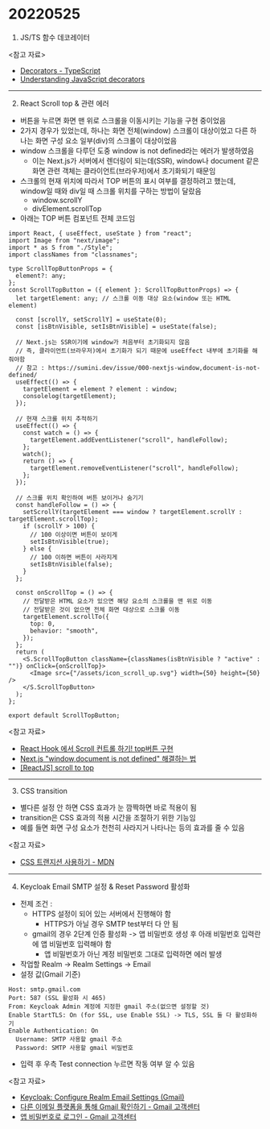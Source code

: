 # 20220525

1. JS/TS 함수 데코레이터

<참고 자료>

- [Decorators - TypeScript](https://www.typescriptlang.org/ko/docs/handbook/decorators.html)
- [Understanding JavaScript decorators](https://blog.logrocket.com/understanding-javascript-decorators/)

---

2. React Scroll top & 관련 에러

- 버튼을 누르면 화면 맨 위로 스크롤을 이동시키는 기능을 구현 중이었음
- 2가지 경우가 있었는데, 하나는 화면 전체(window) 스크롤이 대상이었고 다른 하나는 화면 구성 요소 일부(div)의 스크롤이 대상이었음
- window 스크롤을 다루던 도중 window is not defined라는 에러가 발생하였음
  - 이는 Next.js가 서버에서 렌더링이 되는데(SSR), window나 document 같은 화면 관련 객체는 클라이언트(브라우저)에서 초기화되기 때문임
- 스크롤의 현재 위치에 따라서 TOP 버튼의 표시 여부를 결정하려고 했는데, window일 때와 div일 때 스크롤 위치를 구하는 방법이 달랐음
  - window.scrollY
  - divElement.scrollTop
- 아래는 TOP 버튼 컴포넌트 전체 코드임

```tsx
import React, { useEffect, useState } from "react";
import Image from "next/image";
import * as S from "./Style";
import classNames from "classnames";

type ScrollTopButtonProps = {
  element?: any;
};
const ScrollTopButton = ({ element }: ScrollTopButtonProps) => {
  let targetElement: any; // 스크롤 이동 대상 요소(window 또는 HTML element)

  const [scrollY, setScrollY] = useState(0);
  const [isBtnVisible, setIsBtnVisible] = useState(false);

  // Next.js는 SSR이기에 window가 처음부터 초기화되지 않음
  // 즉, 클라이언트(브라우저)에서 초기화가 되기 때문에 useEffect 내부에 초기화를 해줘야함
  // 참고 : https://sumini.dev/issue/000-nextjs-window,document-is-not-defined/
  useEffect(() => {
    targetElement = element ? element : window;
    consolelog(targetElement);
  });

  // 현재 스크롤 위치 추적하기
  useEffect(() => {
    const watch = () => {
      targetElement.addEventListener("scroll", handleFollow);
    };
    watch();
    return () => {
      targetElement.removeEventListener("scroll", handleFollow);
    };
  });

  // 스크롤 위치 확인하여 버튼 보이거나 숨기기
  const handleFollow = () => {
    setScrollY(targetElement === window ? targetElement.scrollY : targetElement.scrollTop);
    if (scrollY > 100) {
      // 100 이상이면 버튼이 보이게
      setIsBtnVisible(true);
    } else {
      // 100 이하면 버튼이 사라지게
      setIsBtnVisible(false);
    }
  };

  const onScrollTop = () => {
    // 전달받은 HTML 요소가 있으면 해당 요소의 스크롤을 맨 위로 이동
    // 전달받은 것이 없으면 전체 화면 대상으로 스크롤 이동
    targetElement.scrollTo({
      top: 0,
      behavior: "smooth",
    });
  };
  return (
    <S.ScrollTopButton className={classNames(isBtnVisible ? "active" : "")} onClick={onScrollTop}>
      <Image src={"/assets/icon_scroll_up.svg"} width={50} height={50} />
    </S.ScrollTopButton>
  );
};

export default ScrollTopButton;
```

<참고 자료>

- [React Hook 에서 Scroll 컨트롤 하기! top버튼 구현](https://wazacs.tistory.com/21)
- [Next.js "window,document is not defined" 해결하는 법](https://sumini.dev/issue/000-nextjs-window,document-is-not-defined/)
- [[ReactJS] scroll to top](https://hyunalee.tistory.com/83)

---

3. CSS transition

- 별다른 설정 안 하면 CSS 효과가 눈 깜짝하면 바로 적용이 됨
- transition은 CSS 효과의 적용 시간을 조절하기 위한 기능임
- 예를 들면 화면 구성 요소가 천천히 사라지거 나타나는 등의 효과를 줄 수 있음

<참고 자료>

- [CSS 트랜지션 사용하기 - MDN](https://developer.mozilla.org/ko/docs/Web/CSS/CSS_Transitions/Using_CSS_transitions)

---

4. Keycloak Email SMTP 설정 & Reset Password 활성화

- 전제 조건 :
  - HTTPS 설정이 되어 있는 서버에서 진행해야 함
    - HTTPS가 아닐 경우 SMTP test부터 다 안 됨
  - gmail의 경우 2단계 인증 활성화 -> 앱 비밀번호 생성 후 아래 비밀번호 입력란에 앱 비밀번호 입력해야 함
    - 앱 비밀번호가 아닌 계정 비밀번호 그대로 입력하면 에러 발생
- 작업할 Realm -> Realm Settings -> Email
- 설정 값(Gmail 기준)

```
Host: smtp.gmail.com
Port: 587 (SSL 활성화 시 465)
From: Keycloak Admin 계정에 지정한 gmail 주소(없으면 설정할 것)
Enable StartTLS: On (for SSL, use Enable SSL) -> TLS, SSL 둘 다 활성화하기
Enable Authentication: On
  Username: SMTP 사용할 gmail 주소
  Password: SMTP 사용할 gmail 비밀번호
```

- 입력 후 우측 Test connection 누르면 작동 여부 알 수 있음

<참고 자료>

- [Keycloak: Configure Realm Email Settings (Gmail)](https://dev.to/rounakcodes/keycloak-configure-realm-email-settings-gmail-3dfn)
- [다른 이메일 플랫폼을 통해 Gmail 확인하기 - Gmail 고객센터](https://support.google.com/mail/answer/7126229?hl=ko#zippy=%2C%EB%8B%A8%EA%B3%84-imap%EC%9D%B4-%EC%BC%9C%EC%A0%B8-%EC%9E%88%EB%8A%94%EC%A7%80-%ED%99%95%EC%9D%B8%2C%EB%8B%A8%EA%B3%84-%EC%9D%B4%EB%A9%94%EC%9D%BC-%ED%81%B4%EB%9D%BC%EC%9D%B4%EC%96%B8%ED%8A%B8%EC%9D%98-smtp%EC%99%80-%EA%B8%B0%ED%83%80-%EC%84%A4%EC%A0%95-%EB%B3%80%EA%B2%BD)
- [앱 비밀번호로 로그인 - Gmail 고객센터](https://support.google.com/accounts/answer/185833)
